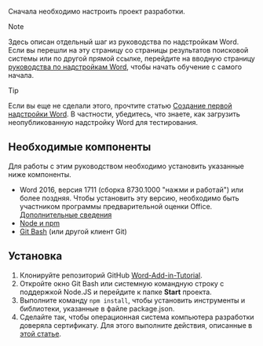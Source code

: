 Сначала необходимо настроить проект разработки. 

> [!NOTE]
> Здесь описан отдельный шаг из руководства по надстройкам Word. Если вы перешли на эту страницу со страницы результатов поисковой системы или по другой прямой ссылке, перейдите на вводную страницу [руководства по надстройкам Word](../tutorials/word-tutorial.yml), чтобы начать обучение с самого начала.

> [!TIP]
> Если вы еще не сделали этого, прочтите статью [Создание первой надстройки Word](../quickstarts/word-quickstart.md?tabs=visual-studio-code). В частности, убедитесь, что знаете, как загрузить неопубликованную надстройку Word для тестирования.

## <a name="prerequisites"></a>Необходимые компоненты

Для работы с этим руководством необходимо установить указанные ниже компоненты. 

- Word 2016, версия 1711 (сборка 8730.1000 "нажми и работай") или более поздняя. Чтобы установить эту версию, необходимо быть участником программы предварительной оценки Office. [Дополнительные сведения](https://products.office.com/ru-ru/office-insider?tab=tab-1)
- [Node и npm](https://nodejs.org/en/) 
- [Git Bash](https://git-scm.com/downloads) (или другой клиент Git)

## <a name="setup"></a>Установка

1. Клонируйте репозиторий GitHub [Word-Add-in-Tutorial](https://github.com/OfficeDev/Word-Add-in-Tutorial).
2. Откройте окно Git Bash или системную командную строку с поддержкой Node.JS и перейдите к папке **Start** проекта.
3. Выполните команду `npm install`, чтобы установить инструменты и библиотеки, указанные в файле package.json. 
4. Сделайте так, чтобы операционная система компьютера разработки доверяла сертификату. Для этого выполните действия, описанные в [этой статье](https://github.com/OfficeDev/generator-office/blob/master/src/docs/ssl.md).

